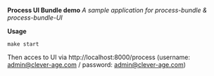 **Process UI Bundle demo**
*A sample application for process-bundle & process-bundle-UI*

**Usage**

    make start

Then acces to UI via http://localhost:8000/process (username: admin@clever-age.com / password: admin@clever-age.com)
